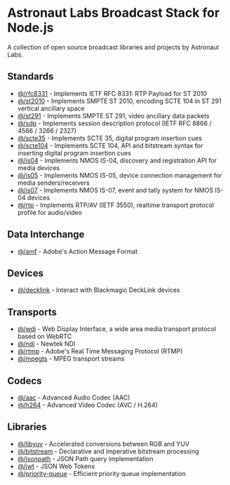 # Astronaut Labs Broadcast Stack for Node.js

A collection of open source broadcast libraries and projects by Astronaut Labs.

## Standards

- [@/rfc8331](https://github.com/astronautlabs/rfc8331) - Implements IETF RFC 8331: RTP Payload for ST 2010
- [@/st2010](https://github.com/astronautlabs/st2010) - Implements SMPTE ST 2010, encoding SCTE 104 in ST 291 vertical ancillary space
- [@/st291](https://github.com/astronautlabs/st291) - Implements SMPTE ST 291, video ancillary data packets
- [@/sdp](https://github.com/astronautlabs/sdp) - Implements session description protocol (IETF RFC 8866 / 4566 / 3266 / 2327)
- [@/scte35](https://github.com/astronautlabs/scte35) - Implements SCTE 35, digital program insertion cues
- [@/scte104](https://github.com/astronautlabs/scte104) - Implements SCTE 104, API and bitstream syntax for inserting digital program insertion cues
- [@/is04](https://github.com/astronautlabs/is04) - Implements NMOS IS-04, discovery and registration API for media devices
- [@/is05](https://github.com/astronautlabs/is05) - Implements NMOS IS-05, device connection management for media senders/receivers
- [@/is07](https://github.com/astronautlabs/is07) - Implements NMOS IS-07, event and tally system for NMOS IS-04 devices
- [@/rtp](https://github.com/astronautlabs/rtp) - Implements RTP/AV (IETF 3550), realtime transport protocol profile for audio/video

## Data Interchange 

- [@/amf](https://github.com/astronautlabs/amf) - Adobe's Action Message Format

## Devices

- [@/decklink](https://github.com/astronautlabs/decklink) - Interact with Blackmagic DeckLink devices

## Transports

- [@/wdi](https://github.com/astronautlabs/wdi) - Web Display Interface, a wide area media transport protocol based on WebRTC
- [@/ndi](https://github.com/astronautlabs/ndi) - Newtek NDI
- [@/rtmp](https://github.com/astronautlabs/rtmp) - Adobe's Real Time Messaging Protocol (RTMP)
- [@/mpegts](https://github.com/astronautlabs/mpegts) - MPEG transport streams

## Codecs
- [@/aac](https://github.com/astronautlabs/aac) - Advanced Audio Codec (AAC)
- [@/h264](https://github.com/astronautlabs/h264) - Advanced Video Codec (AVC / H.264)

## Libraries

- [@/libyuv](https://github.com/astronautlabs/libyuv-node) - Accelerated conversions between RGB and YUV
- [@/bitstream](https://github.com/astronautlabs/bitstream) - Declarative and imperative bitstream processing
- [@/jsonpath](https://github.com/astronautlabs/jsonpath) - JSON Path query implementation
- [@/jwt](https://github.com/astronautlabs/jwt) - JSON Web Tokens
- [@/priority-queue](https://github.com/astronautlabs/priority-queue) - Efficient priority queue implementation

